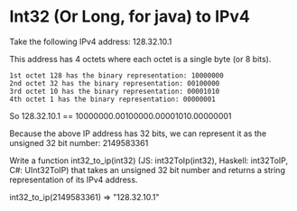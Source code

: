 # Int32 (Or Long, for java) to IPv4

Take the following IPv4 address: 128.32.10.1

This address has 4 octets where each octet is a single byte (or 8 bits).

    1st octet 128 has the binary representation: 10000000
    2nd octet 32 has the binary representation: 00100000
    3rd octet 10 has the binary representation: 00001010
    4th octet 1 has the binary representation: 00000001

So 128.32.10.1 == 10000000.00100000.00001010.00000001

Because the above IP address has 32 bits, we can represent it as the unsigned 32 bit number: 2149583361

Write a function int32_to_ip(int32) (JS: int32ToIp(int32), Haskell: int32ToIP, C#: UInt32ToIP) that takes an unsigned 32 bit number and returns a string representation of its IPv4 address.

  int32_to_ip(2149583361) => "128.32.10.1"

